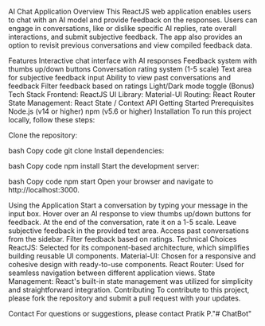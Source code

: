 AI Chat Application Overview
This ReactJS web application enables users to chat with an AI model and provide feedback on the responses. Users can engage in conversations, like or dislike specific AI replies, rate overall interactions, and submit subjective feedback. The app also provides an option to revisit previous conversations and view compiled feedback data.

Features
Interactive chat interface with AI responses
Feedback system with thumbs up/down buttons
Conversation rating system (1-5 scale)
Text area for subjective feedback input
Ability to view past conversations and feedback
Filter feedback based on ratings
Light/Dark mode toggle (Bonus)
Tech Stack
Frontend: ReactJS
UI Library: Material-UI
Routing: React Router
State Management: React State / Context API
Getting Started
Prerequisites
Node.js (v14 or higher)
npm (v5.6 or higher)
Installation
To run this project locally, follow these steps:

Clone the repository:

bash
Copy code
git clone <repository-url>
Install dependencies:

bash
Copy code
npm install
Start the development server:

bash
Copy code
npm start
Open your browser and navigate to http://localhost:3000.

Using the Application
Start a conversation by typing your message in the input box.
Hover over an AI response to view thumbs up/down buttons for feedback.
At the end of the conversation, rate it on a 1-5 scale.
Leave subjective feedback in the provided text area.
Access past conversations from the sidebar.
Filter feedback based on ratings.
Technical Choices
ReactJS: Selected for its component-based architecture, which simplifies building reusable UI components.
Material-UI: Chosen for a responsive and cohesive design with ready-to-use components.
React Router: Used for seamless navigation between different application views.
State Management: React's built-in state management was utilized for simplicity and straightforward integration.
Contributing
To contribute to this project, please fork the repository and submit a pull request with your updates.

Contact
For questions or suggestions, please contact Pratik P."# ChatBot" 